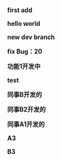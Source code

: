 **first add**

**hello world**

**new dev branch**

**fix Bug：20**

**功能1开发中**

**test**

**同事B开发的**

**同事B2开发的**

**同事A1开发的**

**A3**

**B3**
